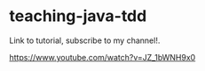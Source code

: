 # teaching-java-tdd
Link to tutorial, subscribe to my channel!.

https://www.youtube.com/watch?v=JZ_1bWNH9x0
